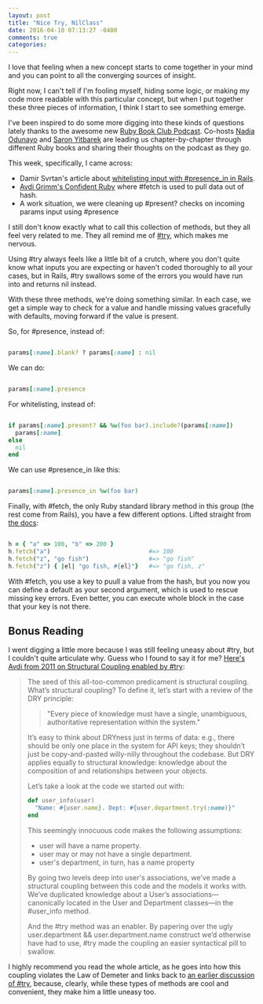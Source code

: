 ```yaml
---
layout: post
title: "Nice Try, NilClass"
date: 2016-04-10 07:13:27 -0400
comments: true
categories:
---
```


I love that feeling when a new concept starts to come together in your mind and you can point to all the converging sources of insight.

Right now, I can't tell if I'm fooling myself, hiding some logic, or making my code more readable with this particular concept, but when I put together these three pieces of information, I think I start to see something emerge.
<!-- more -->

I've been inspired to do some more digging into these kinds of questions lately thanks to the awesome new [Ruby Book Club Podcast](http://rubybookclub.com/). Co-hosts [Nadia Odunayo](http://twitter.com/nodunayo) and [Saron Yitbarek](http://twitter.com/saronyitbarek) are leading us chapter-by-chapter through different Ruby books and sharing their thoughts on the podcast as they go.

This week, specifically, I came across:

 - Damir Svrtan's article about [whitelisting input with #presence_in in Rails](https://infinum.co/the-capsized-eight/articles/whitelisting-with-the-lesser-known-presence-in-method).
 - [Avdi Grimm's Confident Ruby](http://www.confidentruby.com/) where #fetch is used to pull data out of hash.
 - A work situation, we were cleaning up #present? checks on incoming params input using #presence

I still don't know exactly what to call this collection of methods, but they all feel very related to me. They all remind me of [#try](http://apidock.com/rails/v4.2.1/Object/try), which makes me nervous.

Using #try always feels like a little bit of a crutch, where you don't quite know what inputs you are expecting or haven't coded thoroughly to all your cases, but in Rails, #try swallows some of the errors you would have run into and returns nil instead.

With these three methods, we're doing something similar. In each case, we get a simple way to check for a value and handle missing values gracefully with defaults, moving forward if the value is present.

So, for #presence, instead of:

```ruby

params[:name].blank? ? params[:name] : nil

```
We can do:


```ruby

params[:name].presence

```

 For whitelisting, instead of:


```ruby

if params[:name].present? && %w(foo bar).include?(params[:name])
  params[:name]
else
  nil
end

```

We can use #presence_in like this:

```ruby

params[:name].presence_in %w(foo bar)

```

Finally, with #fetch, the only Ruby standard library method in this group (the rest come from Rails), you have a few different options. Lifted straight from [the docs](http://ruby-doc.org/core-2.2.0/Hash.html#method-i-fetch):

```ruby

h = { "a" => 100, "b" => 200 }
h.fetch("a")                            #=> 100
h.fetch("z", "go fish")                 #=> "go fish"
h.fetch("z") { |el| "go fish, #{el}"}   #=> "go fish, z"

```

With #fetch, you use a key to puull a value from the hash, but you now you can define a default as your second argument, which is used to rescue missing key errors. Even better, you can execute whole block in the case that your key is not there.

Bonus Reading
-------------

I went digging a little more because I was still feeling uneasy about #try, but I couldn't quite articulate why. Guess who I found to say it for me? [Here's Avdi from 2011 on Structural Coupling enabled by #try](http://devblog.avdi.org/2011/07/05/demeter-its-not-just-a-good-idea-its-the-law/):

<blockquote>
<p>The seed of this all-too-common predicament is structural coupling. What’s structural coupling? To
define it, let’s start with a review of the DRY principle:</p>

<blockquote>"Every piece of knowledge must have a single, unambiguous, authoritative representation within the system."</blockquote>

<p>It’s easy to think about DRYness just in terms of data: e.g., there should be only one place in the
system for API keys; they shouldn’t just be copy-and-pasted willy-nilly throughout the codebase. But
DRY applies equally to structural knowledge: knowledge about the composition of and relationships
between your objects.</p>

<p>Let’s take a look at the code we started out with:</p>

```ruby
def user_info(user)
  "Name: #{user.name}. Dept: #{user.department.try(:name)}"
end

```

<p>This seemingly innocuous code makes the following assumptions:</p>

<ul>
  <li>user will have a name property.</li>
  <li>user may or may not have a single department.</li>
  <li>user's department, in turn, has a name property</li>
</ul>


<p>By going two levels deep into user's associations, we’ve made a structural coupling between this code and the models it works with. We’ve duplicated knowledge about a User’s associations—canonically located in the User and Department classes—in the #user_info method.</p>

<p>And the #try method was an enabler. By papering over the ugly user.department && user.department.name construct we’d otherwise have had to use, #try made the coupling an easier syntactical pill to swallow.</p>
</blockquote>

I highly recommend you read the whole article, as he goes into how this coupling violates the Law of Demeter and links back to [an earlier discussion of #try](http://devblog.avdi.org/2011/06/28/do-or-do-not-there-is-no-try/), because, clearly, while these types of methods are cool and convenient, they make him a little uneasy too.
